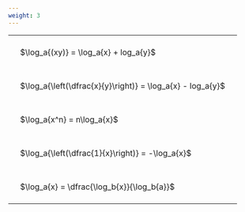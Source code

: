 ```yaml
---
weight: 3
---
```


<style type="text/css">
#T_84a8e th.col_heading {
  text-align: left;
  font-size: 1em;
}
#T_84a8e td {
  text-align: left;
  font-size: 1em;
  padding: 1.5em;
}
</style>
<table id="T_84a8e">
  <thead>
  </thead>
  <tbody>
    <tr>
      <td id="T_84a8e_row0_col0" class="data row0 col0" >$\log_a{(xy)} = \log_a{x} + log_a{y}$</td>
    </tr>
    <tr>
      <td id="T_84a8e_row1_col0" class="data row1 col0" >$\log_a{\left(\dfrac{x}{y}\right)} = \log_a{x} - log_a{y}$</td>
    </tr>
    <tr>
      <td id="T_84a8e_row2_col0" class="data row2 col0" >$\log_a{x^n} = n\log_a{x}$</td>
    </tr>
    <tr>
      <td id="T_84a8e_row3_col0" class="data row3 col0" >$\log_a{\left(\dfrac{1}{x}\right)} = -\log_a{x}$</td>
    </tr>
    <tr>
      <td id="T_84a8e_row4_col0" class="data row4 col0" >$\log_a{x} = \dfrac{\log_b{x}}{\log_b{a}}$</td>
    </tr>
  </tbody>
</table>

